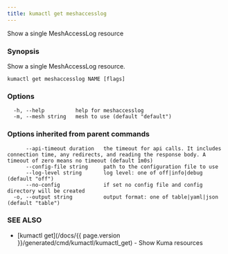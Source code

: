 ```yaml
---
title: kumactl get meshaccesslog
---
```


Show a single MeshAccessLog resource

### Synopsis

Show a single MeshAccessLog resource.

```
kumactl get meshaccesslog NAME [flags]
```

### Options

```
  -h, --help          help for meshaccesslog
  -m, --mesh string   mesh to use (default "default")
```

### Options inherited from parent commands

```
      --api-timeout duration   the timeout for api calls. It includes connection time, any redirects, and reading the response body. A timeout of zero means no timeout (default 1m0s)
      --config-file string     path to the configuration file to use
      --log-level string       log level: one of off|info|debug (default "off")
      --no-config              if set no config file and config directory will be created
  -o, --output string          output format: one of table|yaml|json (default "table")
```

### SEE ALSO

- [kumactl get](/docs/{{ page.version }}/generated/cmd/kumactl/kumactl_get) - Show Kuma resources
